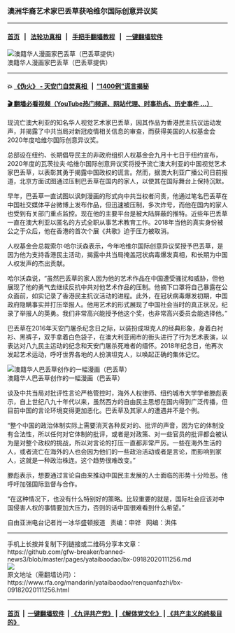 ### 澳洲华裔艺术家巴丢草获哈维尔国际创意异议奖
------------------------

#### [首页](https://github.com/gfw-breaker/banned-news3/blob/master/README.md) &nbsp;&nbsp;|&nbsp;&nbsp; [法轮功真相](https://github.com/begood0513/basic/blob/master/README.md)  &nbsp;&nbsp;|&nbsp;&nbsp; [手把手翻墙教程](https://github.com/gfw-breaker/guides/wiki)  &nbsp;&nbsp;|&nbsp;&nbsp; [一键翻墙软件](https://github.com/gfw-breaker/nogfw/blob/master/README.md)  



<div id="headerimg">
 <img alt="澳籍华人漫画家巴丢草（巴丢草提供）" src="https://www.rfa.org/mandarin/yataibaodao/renquanfazhi/bx-09182020111256.html/hc0827a.jpg/image" title="澳籍华人漫画家巴丢草（巴丢草提供）"/>
 <div id="headerimgcontents">
  <div id="headerimgcaption">
   <span>
    澳籍华人漫画家巴丢草（巴丢草提供）
   </span>
   <!-- zoomattribute -->
  </div>
  <!-- headerimgcaption -->
 </div>
 <!-- headerimagecontents -->
</div>

<hr/>


#### 💥 [《伪火》 - 天安门自焚真相 ](http://158.247.195.190:10000/videos/blog/weihuo.html)&nbsp; |&nbsp; [“1400例”谎言揭秘  ](http://158.247.195.190:10000/videos/blog/jiexi1400.html)

#### [ 🎬  翻墙必看视频（YouTube热门频道、网站代理、时事热点、历史事件 ...）](https://github.com/gfw-breaker/links/blob/master/banned.md)

<div id="storytext">
 <div>
  <div class="slot_header">
  </div>
 </div>
 <p>
  现流亡澳大利亚的知名华人视觉艺术家巴丢草，因其作品为香港民主抗议运动发声，并揭露了中共当局对新冠疫情相关信息的审查，而获得美国的人权基金会2020年度哈维尔国际创意异议奖。
 </p>
 <p>
  总部设在纽约、长期倡导民主的非政府组织人权基金会九月十七日于纽约宣布，2020年度的瓦茨拉夫·哈维尔国际创意异议奖将授予流亡澳大利亚的中国视觉艺术家巴丢草，以表彰其勇于揭露中国政权的谎言。然而，据澳大利亚广播公司日前报道，北京方面试图通过压制巴丢草在国内的家人，以使其在国际舞台上保持沉默。
 </p>
 <p>
  早年，巴丢草一直试图以讽刺漫画的形式向中共当权者问责，他通过笔名巴丢草在中国社交媒体平台微博上发布作品，但迅速被压制，多次炸号，而他在国内的家人也受到有关部门重点监控。现在他的主要平台是被大陆屏蔽的推特。近些年巴丢草一直在澳大利亚以匿名的方式全职从事艺术教育工作。2018年当他的真实身份被公之于众后，他在香港的首次个展《共歌》迫于压力被取消。
 </p>
 <p>
 </p>
 <p>
 </p>
 <p>
  人权基金会总裁索尔·哈尔沃森表示，今年哈维尔国际创意异议奖授予巴丢草，是因为他为支持香港民主活动，揭露中共当局掩盖冠状病毒爆发真相，和长期为中国人权发声的杰出贡献。
 </p>
 <p>
  哈尔沃森说，“虽然巴丢草的家人因为他的艺术作品在中国遭受骚扰和威胁，但他展现了他的勇气去继续反抗中共对他艺术作品的压制。他摘下口罩将自己暴露在公众面前，如实记录了香港民主抗议活动的进程。此外，在冠状病毒爆发初期，中国政府隐瞒事实并打压举报人。他用艺术的形式展现了中国社会当时的真正状况，纪录了举报人的英勇。我们非常高兴能授予他这个奖，也非常高兴委员会能选择他。”
 </p>
 <p>
  巴丢草在2016年天安门屠杀纪念日之际，以装扮成坦克人的经典形象，身着白衬衫、黑裤子，双手拿着白色袋子，在澳大利亚闹市的街头进行了行为艺术表演，以表达对八九民主运动的纪念和天安门屠杀死难者的缅怀。2018年纪念日，他再次发起艺术运动，呼吁世界各地的人扮演坦克人，以唤起正确的集体记忆。
 </p>
 <p>
  <div class="image-inline captioned" style="width:620px;">
   <div style="width:620px;">
    <img alt="澳籍华人巴丢草创作的一幅漫画（巴丢草）" src="https://www.rfa.org/mandarin/yataibaodao/renquanfazhi/bx-09182020111256.html/bx0918b.jpg" title="澳籍华人巴丢草创作的一幅漫画（巴丢草）"/>
   </div>
   <div class="image-caption">
    <span style="width:620px;">
     澳籍华人巴丢草创作的一幅漫画（巴丢草）
    </span>
    <span class="copyright">
    </span>
   </div>
  </div>
 </p>
 <p>
 </p>
 <p>
  谈及中共当局对批评性言论严格管控时，海外人权律师、纽约城市大学学者滕彪表示，自上世纪八九十年代以来，虽然西方的自由民主思想在国内得到广泛传播，但目前中国的言论环境变得更加恶化。巴丢草及其家人的遭遇并不是个例。
 </p>
 <p>
  “整个中国的政治体制实际上需要消灭各种反对的、批评的声音，因为它的体制没有合法性，所以任何对它体制的批评，或者是对政策、对一些官员的批评都会被认为是对整个政权的挑战，所以对言论的打压一直都非常严厉。一些在海外生活的人，或者流亡在海外的人也会因为他们的一些政治活动或者是言论，而影响到家人，这就是一种政治株连。这个趋势很难改变。”
 </p>
 <p>
  滕彪表示，想要通过言论自由来推动中国民主发展的人士面临的形势十分险恶。他呼吁加强国际监督与合作。
 </p>
 <p>
  “在这种情况下，也没有什么特别好的策略。比较重要的就是，国际社会应该对中国侵害人权的事情要加大压力，否则的话中国很难看到什么希望。”
 </p>
 <p>
 </p>
 <p>
  自由亚洲电台记者肖一冰华盛顿报道   责编：申铧   网编：洪伟
 </p>
</div>

<hr/>
手机上长按并复制下列链接或二维码分享本文章：<br/>
https://github.com/gfw-breaker/banned-news3/blob/master/pages/yataibaodao/bx-09182020111256.md <br/>
<a href='https://github.com/gfw-breaker/banned-news3/blob/master/pages/yataibaodao/bx-09182020111256.md'><img src='https://github.com/gfw-breaker/banned-news3/blob/master/pages/yataibaodao/bx-09182020111256.md.png'/></a> <br/>
原文地址（需翻墙访问）：https://www.rfa.org/mandarin/yataibaodao/renquanfazhi/bx-09182020111256.html


------------------------
#### [首页](https://github.com/gfw-breaker/banned-news3/blob/master/README.md) &nbsp;|&nbsp; [一键翻墙软件](https://github.com/gfw-breaker/nogfw/blob/master/README.md) &nbsp;| [《九评共产党》](https://github.com/gfw-breaker/9ping.md/blob/master/README.md#九评之一评共产党是什么) | [《解体党文化》](https://github.com/gfw-breaker/jtdwh.md/blob/master/README.md) | [《共产主义的终极目的》](https://github.com/gfw-breaker/gczydzjmd.md/blob/master/README.md)


<img src='http://gfw-breaker.win/banned-news3/pages/yataibaodao/bx-09182020111256.md' width='0px' height='0px'/>